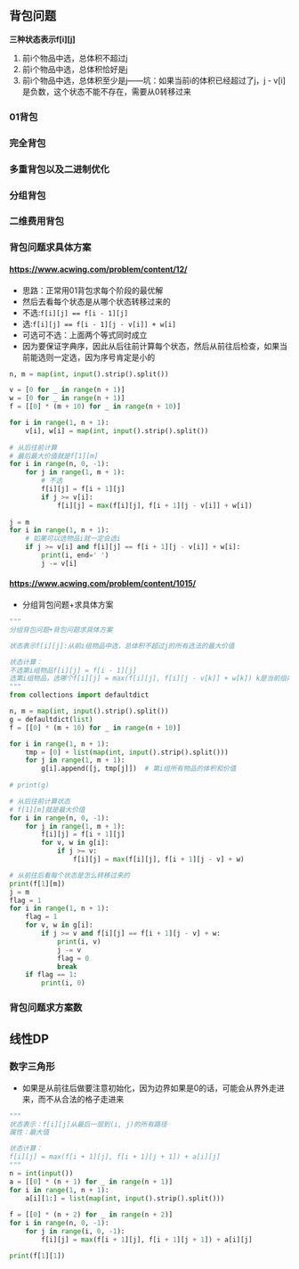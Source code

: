 ## 背包问题

**三种状态表示f[i][j]**

1. 前i个物品中选，总体积不超过j
2. 前i个物品中选，总体积恰好是j
3. 前i个物品中选，总体积至少是j——坑：如果当前i的体积已经超过了j，j - v[i]是负数，这个状态不能不存在，需要从0转移过来

### 01背包

### 完全背包

### 多重背包以及二进制优化

### 分组背包

### 二维费用背包

### 背包问题求具体方案

#### https://www.acwing.com/problem/content/12/

- 思路：正常用01背包求每个阶段的最优解
- 然后去看每个状态是从哪个状态转移过来的
- 不选:`f[i][j] == f[i - 1][j]`
- 选:`f[i][j] == f[i - 1][j - v[i]] + w[i]`
- 可选可不选：上面两个等式同时成立
- 因为要保证字典序，因此从后往前计算每个状态，然后从前往后检查，如果当前能选则一定选，因为序号肯定是小的

```python
n, m = map(int, input().strip().split())

v = [0 for _ in range(n + 1)]
w = [0 for _ in range(n + 1)]
f = [[0] * (m + 10) for _ in range(n + 10)]

for i in range(1, n + 1):
    v[i], w[i] = map(int, input().strip().split())
    
# 从后往前计算
# 最后最大价值就是f[1][m]
for i in range(n, 0, -1):
    for j in range(1, m + 1):
        # 不选
        f[i][j] = f[i + 1][j]
        if j >= v[i]:
            f[i][j] = max(f[i][j], f[i + 1][j - v[i]] + w[i])
            
j = m
for i in range(1, n + 1):
    # 如果可以选物品i就一定会选i
    if j >= v[i] and f[i][j] == f[i + 1][j - v[i]] + w[i]:
        print(i, end=' ')
        j -= v[i]
```

#### https://www.acwing.com/problem/content/1015/

- 分组背包问题+求具体方案

```python
"""
分组背包问题+背包问题求具体方案

状态表示f[i][j]:从前i组物品中选，总体积不超过j的所有选法的最大价值

状态计算：
不选第i组物品f[i][j] = f[i - 1][j]
选第i组物品，选哪个f[i][j] = max(f[i][j], f[i][j - v[k]] + w[k]) k是当前组内物品的下标
"""
from collections import defaultdict

n, m = map(int, input().strip().split())
g = defaultdict(list)
f = [[0] * (m + 10) for _ in range(n + 10)]

for i in range(1, n + 1):
    tmp = [0] + list(map(int, input().strip().split()))
    for j in range(1, m + 1):
        g[i].append([j, tmp[j]])  # 第i组所有物品的体积和价值
        
# print(g)

# 从后往前计算状态
# f[1][m]就是最大价值
for i in range(n, 0, -1):
    for j in range(1, m + 1):
        f[i][j] = f[i + 1][j]
        for v, w in g[i]:
            if j >= v:
                f[i][j] = max(f[i][j], f[i + 1][j - v] + w)

# 从前往后看每个状态是怎么转移过来的
print(f[1][m])
j = m
flag = 1
for i in range(1, n + 1):
    flag = 1
    for v, w in g[i]:
        if j >= v and f[i][j] == f[i + 1][j - v] + w:
            print(i, v)
            j -= v
            flag = 0
            break
    if flag == 1:
        print(i, 0)
```

### 背包问题求方案数

## 线性DP

### 数字三角形

- 如果是从前往后做要注意初始化，因为边界如果是0的话，可能会从界外走进来，而不从合法的格子走进来

```python
"""
状态表示：f[i][j]从最后一层到(i, j)的所有路径
属性：最大值

状态计算：
f[i][j] = max(f[i + 1][j], f[i + 1][j + 1]) + a[i][j]
"""
n = int(input())
a = [[0] * (n + 1) for _ in range(n + 1)]
for i in range(1, n + 1):
    a[i][1:] = list(map(int, input().strip().split()))
    
f = [[0] * (n + 2) for _ in range(n + 2)]
for i in range(n, 0, -1):
    for j in range(i, 0, -1):
        f[i][j] = max(f[i + 1][j], f[i + 1][j + 1]) + a[i][j]

print(f[1][1])
```

